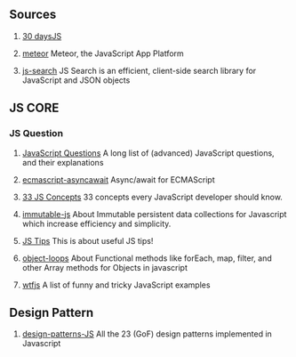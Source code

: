 ## Sources 
1. [30 daysJS](https://github.com/wesbos/JavaScript30)

2. [meteor](https://github.com/meteor/meteor) Meteor, the JavaScript App Platform

3. [js-search](https://github.com/bvaughn/js-search) JS Search is an efficient, client-side search library for JavaScript and JSON objects

## JS CORE
### JS Question
1. [JavaScript Questions](https://github.com/lydiahallie/javascript-questions)
A long list of (advanced) JavaScript questions, and their explanations

2. [ecmascript-asyncawait](https://github.com/tc39/ecmascript-asyncawait) Async/await for ECMAScript

3. [33 JS Concepts](https://github.com/leonardomso/33-js-concepts) 33 concepts every JavaScript developer should know.

4. [immutable-js](https://github.com/immutable-js/immutable-js) About
Immutable persistent data collections for Javascript which increase efficiency and simplicity.

5. [JS Tips](https://github.com/loverajoel/jstips) This is about useful JS tips!

6. [object-loops](https://github.com/tjmehta/object-loops) About
Functional methods like forEach, map, filter, and other Array methods for Objects in javascript

7. [wtfjs](https://github.com/denysdovhan/wtfjs) A list of funny and tricky JavaScript examples


## Design Pattern 
1. [design-patterns-JS](https://github.com/fbeline/design-patterns-JS) All the 23 (GoF) design patterns implemented in Javascript





